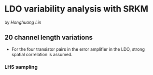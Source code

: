 # LDO variability analysis with SRKM
by _Honghuang Lin_

## 20 channel length variations
* For the four transistor pairs in the error amplifier in the LDO, strong spatial correlation is assumed.

### LHS sampling


